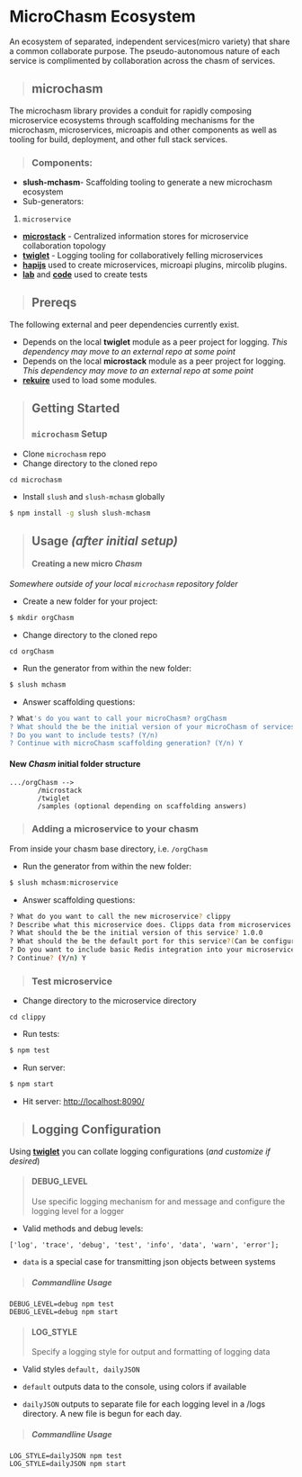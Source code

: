 MicroChasm Ecosystem
=============================================================================
An ecosystem of separated, independent services(micro variety) that share a common collaborate purpose. The pseudo-autonomous nature of each service is complimented by collaboration across the chasm of services. 

>## microchasm
 The microchasm library provides a conduit for rapidly composing microservice ecosystems through scaffolding mechanisms for the microchasm, microservices, microapis and other components as well as tooling for build, deployment, and other full stack services.

 >### Components:
 + **slush-mchasm**- Scaffolding tooling to generate a new microchasm ecosystem
  + Sub-generators:
  1. `microservice`
 + **[microstack](./microstack/README.md)** - Centralized information stores for microservice collaboration topology
 + **[twiglet](./twiglet/README.md)** - Logging tooling for collaboratively felling microservices 
 + **[hapijs](http://hapijs.com/)** used to create microservices, microapi plugins, mircolib plugins.
 + **[lab](https://github.com/hapijs/lab)** and **[code](https://github.com/hapijs/code)** used to create tests  

>## Prereqs
 The following external and peer dependencies currently exist.

 + Depends on the local **twiglet** module as a peer project for logging. _This dependency may move to an external repo at some point_
 +  Depends on the local **microstack** module as a peer project for logging. _This dependency may move to an external repo at some point_
 + **[rekuire](https://github.com/nadav-dav/rekuire)** used to load some modules. 


>## Getting Started
 >### `microchasm` Setup
 + Clone `microchasm` repo
 + Change directory to the cloned repo
 ```
cd microchasm
 ```
 + Install `slush` and `slush-mchasm` globally
```bash
$ npm install -g slush slush-mchasm
```

 >## Usage _(after initial setup)_
  >#### Creating a new micro _Chasm_
_Somewhere outside of your local `microchasm` repository folder_
 + Create a new folder for your project:
```bash
$ mkdir orgChasm
```
 + Change directory to the cloned repo
```
cd orgChasm
```
 + Run the generator from within the new folder:
```bash
$ slush mchasm
```
 + Answer scaffolding questions:
```bash
? What's do you want to call your microChasm? orgChasm
? What should the be the initial version of your microChasm of services? 0.1.0
? Do you want to include tests? (Y/n) 
? Continue with microChasm scaffolding generation? (Y/n) Y
```
#### New _Chasm_ initial folder structure
  ``` 
.../orgChasm -->
         /microstack
         /twiglet
         /samples (optional depending on scaffolding answers)
```

>###  Adding a microservice to your chasm
From inside your chasm base directory, i.e. `/orgChasm`
 + Run the generator from within the new folder:
```bash
$ slush mchasm:microservice
```
 + Answer scaffolding questions:
```bash
? What do you want to call the new microservice? clippy
? Describe what this microservice does. Clipps data from microservices
? What should the be the initial version of this service? 1.0.0
? What should the be the default port for this service?(Can be configured in config/overrides per environment, i.e. NODE_ENV: (9080) 8090
? Do you want to include basic Redis integration into your microservice? (Recommended to add Redis configuration via a nanostack) No
? Continue? (Y/n) Y
```
>### Test microservice
+ Change directory to the microservice directory
 ```
cd clippy
 ```
+ Run tests:
```bash
$ npm test
```
+ Run server:
```bash
$ npm start
```
+ Hit server: [http://localhost:8090/](http://localhost:8090/)

>## Logging Configuration 
Using **[twiglet](./twiglet/README.md)** you can collate logging configurations (_and customize if desired_)

>#### DEBUG_LEVEL
> Use specific logging mechanism for and message and configure the logging level for a logger  

+ Valid methods and debug levels:

 ` ['log', 'trace', 'debug', 'test', 'info', 'data', 'warn', 'error']; `
 + `data` is a special case for transmitting json objects between systems
 
 > ##### Commandline Usage
 ```
DEBUG_LEVEL=debug npm test
DEBUG_LEVEL=debug npm start
```

>#### LOG_STYLE 
> Specify a logging style for output and formatting of logging data

+ Valid styles `default, dailyJSON`

+ `default` outputs data to the console, using colors if available
+ `dailyJSON` outputs to separate file for each logging level in a /logs directory. A new file is begun for each day.

 > ##### Commandline Usage
 ```
LOG_STYLE=dailyJSON npm test
LOG_STYLE=dailyJSON npm start 
```